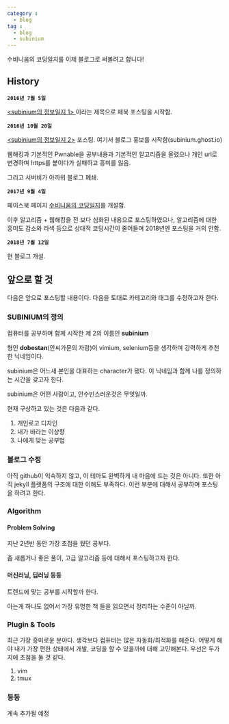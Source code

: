 ```yaml
---
category :
  - blog
tag :
  - blog
  - subinium
---
```


수비니움의 코딩일지를 이제 블로그로 써볼려고 합니다!

## History

**`2016년 7월 5일`**

<a href = "https://www.facebook.com/subinium/posts/1043531025731895" ><subinium의 정보일지 1> </a>이라는 제목으로 페북 포스팅을 시작함.

**`2016년 10월 20일`**

<a href = "https://www.facebook.com/subinium/posts/1043531025731895" ><subinium의 정보일지 2></a> 포스팅. 여기서 블로그 홍보를 시작함(subinium.ghost.io)

웹해킹과 기본적인 Pwnable을 공부내용과 기본적인 알고리즘을 올렸으나 개인 url로 변경하며 https를 붙이다가 실패하고 흥미를 잃음.

그리고 서버비가 아까워 블로그 폐쇄.

**`2017년 9월 4일`**

페이스북 페이지 <a href = "https://www.facebook.com/subiniumscd/">수비니움의 코딩일지</a>를 개설함.

이후 알고리즘 + 웹해킹을 전 보다 심화된 내용으로 포스팅하였으나, 알고리즘에 대한 흥미도 감소와 라섹 등으로 상대적 코딩시간이 줄어들며 2018년엔 포스팅을 거의 안함.


**`2018년 7월 12일`**

현 블로그 개설.

## 앞으로 할 것

다음은 앞으로 포스팅할 내용이다. 다음을 토대로 카테고리와 태그를 수정하고자 한다.

### SUBINIUM의 정의

컴퓨터를 공부하며 함께 시작한 제 2의 이름인 **subinium**

형인 **dobestan**(안씨가문의 자랑)이 vimium, selenium등을 생각하며 강력하게 추천한 닉네임이다.

subinium은 어느새 본인을 대표하는 character가 됐다.
이 닉네임과 함께 나를 정의하는 시간을 갖고자 한다.

subinium은 어떤 사람이고, 안수빈스러운것은 무엇일까.

현재 구상하고 있는 것은 다음과 같다.

1. 개인로고 디자인
2. 내가 바라는 이상향
3. 나에게 맞는 공부법

### 블로그 수정

아직 github이 익숙하지 않고, 이 테마도 완벽하게 내 마음에 드는 것은 아니다.
또한 아직 jekyll 플랫폼의 구조에 대한 이해도 부족하다. 이런 부분에 대해서 공부하며 포스팅을 하려고 한다.

### Algorithm

#### Problem Solving
지난 2년반 동안 가장 초점을 뒀던 공부다.

좀 새롭거나 좋은 풀이, 고급 알고리즘 등에 대해서 포스팅하고자 한다.

#### 머신러닝, 딥러닝 등등
트렌드에 맞는 공부를 시작할까 한다.

아는게 하나도 없어서 가장 유명한 책 들을 읽으면서 정리하는 수준이 아닐까.

### Plugin & Tools

최근 가장 흥미로운 분야다. 생각보다 컴퓨터는 많은 자동화/최적화를 해준다.
어떻게 해야 내가 가장 편한 상태에서 개발, 코딩을 할 수 있을까에 대해 고민해본다.
우선은 두가지에 초점을 둘 것 같다.

1. vim
2. tmux

### 등등
계속 추가될 예정
